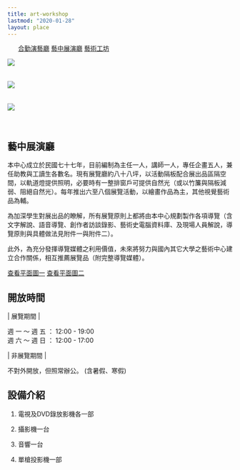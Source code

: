 ```yaml
---
title: art-workshop
lastmod: "2020-01-28"
layout: place
---
```


<div class="page-place container-fluid">

<ul class="tab">
    <a href="/about/place/zyxel/">合勤演藝廳</a>
    <a href="/about/place/exhibition-hall/" class="active">藝中展演廳</a>
    <a href="/about/place/art-workshop/">藝術工坊</a>
</ul>

<div class="row">
<div class="col-lg-6" style="padding-right: 60px">

<img class="w-100" src="https://i.imgur.com/l4iez1ah.png"/>
<br>
<br>
<br>
<img class="w-100" src="https://i.imgur.com/LzOPGdhh.png"/>
<br>
<br>
<br>
<img class="w-100" src="https://i.imgur.com/1HiS1zyh.png"/>
<br>
<br>
<br>


</div>
<div class="col-lg-6">

## 藝中展演廳

本中心成立於民國七十七年，目前編制為主任一人，講師一人，專任企畫五人，兼任助教與工讀生各數名。現有展覽廳約八十八坪，以活動隔板配合展出品區隔空間，以軌道燈提供照明，必要時有一整排窗戶可提供自然光（或以竹簾與隔板減弱、阻絕自然光）。每年推出六至八個展覽活動，以繪畫作品為主，其他視覺藝術品為輔。

為加深學生對展出品的瞭解，所有展覽原則上都將由本中心規劃製作各項導覽（含文字解說、語音導覽、創作者訪談錄影、藝術史電腦資料庫、及現場人員解說，導覽原則與具體做法見附件一與附件二）。

此外，為充分發揮導覽媒體之利用價值，未來將努力與國內其它大學之藝術中心建立合作關係，相互推薦展覽品（附完整導覽媒體）。

<a href="https://i.imgur.com/iRlkg8v.jpg" class="btn">查看平面圖一</a>
<a href="https://i.imgur.com/AAgdoD1.jpg" class="btn">查看平面圖二</a>

## 開放時間

| 展覽期間 |

週 一 ～ 週 五 ： 12:00 - 19:00<br>
週 六 ～ 週 日 ： 12:00 - 17:00

| 非展覽期間 |

不對外開放，但照常辦公。 (含暑假、寒假)

## 設備介紹

1. 電視及DVD錄放影機各一部

2. 攝影機一台

3. 音響一台

4. 單槍投影機一部
</div>

</div>
